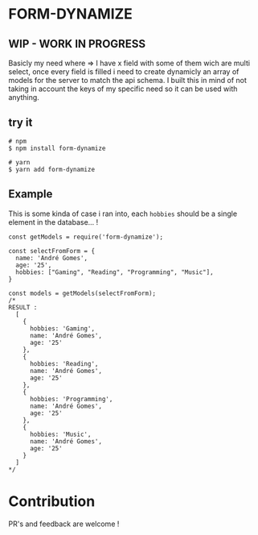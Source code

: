 # FORM-DYNAMIZE

## WIP - WORK IN PROGRESS

Basicly my need where => I have x field with some of them wich are multi select,
once every field is filled i need to create dynamicly an array of models for the server to 
match the api schema. 
I built this in mind of not taking in account the keys of my specific need so it can be used 
with anything.

## try it
```bash=
# npm
$ npm install form-dynamize

# yarn
$ yarn add form-dynamize
```


## Example
This is some kinda of case i ran into, each `hobbies` should be a single element in the database... !

```javascript=
const getModels = require('form-dynamize');

const selectFromForm = {
  name: 'André Gomes',
  age: '25',
  hobbies: ["Gaming", "Reading", "Programming", "Music"],
}

const models = getModels(selectFromForm);
/*
RESULT : 
  [
    {
      hobbies: 'Gaming',
      name: 'André Gomes',
      age: '25'
    },
    {
      hobbies: 'Reading',
      name: 'André Gomes',
      age: '25'
    },
    {
      hobbies: 'Programming',
      name: 'André Gomes',
      age: '25'
    },
    {
      hobbies: 'Music',
      name: 'André Gomes',
      age: '25'
    }
  ] 
*/
```

# Contribution
PR's and feedback are welcome !
